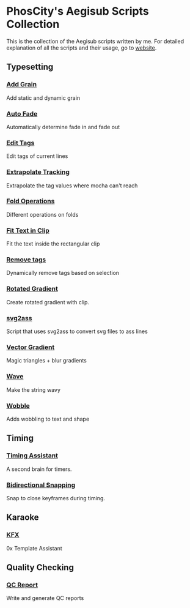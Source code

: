 # PhosCity's Aegisub Scripts Collection

This is the collection of the Aegisub scripts written by me. For detailed explanation of all the scripts and their usage, go to [website](https://phoscity.github.io/Aegisub-Scripts/).

## Typesetting

### [Add Grain](https://phoscity.github.io/Aegisub-Scripts/Add%20Grain/)

Add static and dynamic grain

### [Auto Fade](https://phoscity.github.io/Aegisub-Scripts/Auto%20Fade/)

Automatically determine fade in and fade out

### [Edit Tags](https://phoscity.github.io/Aegisub-Scripts/Edit%20Tags/)

Edit tags of current lines

### [Extrapolate Tracking](https://phoscity.github.io/Aegisub-Scripts/Extrapolate%20Tracking/)

Extrapolate the tag values where mocha can't reach

### [Fold Operations](https://phoscity.github.io/Aegisub-Scripts/Fold%20Operations/)

Different operations on folds

### [Fit Text in Clip](https://phoscity.github.io/Aegisub-Scripts/Fit%20Text%20in%20Clip/)

Fit the text inside the rectangular clip

### [Remove tags](https://phoscity.github.io/Aegisub-Scripts/Remove%20Tags/)

Dynamically remove tags based on selection

### [Rotated Gradient](https://phoscity.github.io/Aegisub-Scripts/Rotated%20Gradient/)

Create rotated gradient with clip.

### [svg2ass](https://phoscity.github.io/Aegisub-Scripts/svg2ass/)

Script that uses svg2ass to convert svg files to ass lines

### [Vector Gradient](https://phoscity.github.io/Aegisub-Scripts/Vector%20Gradient/)

Magic triangles + blur gradients

### [Wave](https://phoscity.github.io/Aegisub-Scripts/Wave/)

Make the string wavy

### [Wobble](https://phoscity.github.io/Aegisub-Scripts/Wobble/)

Adds wobbling to text and shape

## Timing

### [Timing Assistant](https://phoscity.github.io/Aegisub-Scripts/Timing%20Assistant/)

A second brain for timers.

### [Bidirectional Snapping](https://phoscity.github.io/Aegisub-Scripts/Bidirectional%20Snapping/)

Snap to close keyframes during timing.

## Karaoke

### [KFX](https://phoscity.github.io/Aegisub-Scripts/KFX/)

0x Template Assistant

## Quality Checking

### [QC Report](https://phoscity.github.io/Aegisub-Scripts/Quality%20Report/)

Write and generate QC reports
